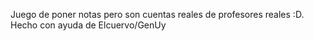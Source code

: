 
Juego de poner notas pero son cuentas reales de profesores reales :D. Hecho con ayuda de Elcuervo/GenUy
